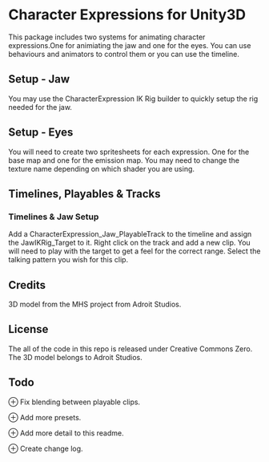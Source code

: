 # Character Expressions for Unity3D
This package includes two systems for animating character expressions.One for animiating the jaw and one for the eyes. You can use behaviours and animators to control them or you can use the timeline.

## Setup - Jaw
You may use the CharacterExpression IK Rig builder to quickly setup the rig needed for the jaw. 

## Setup - Eyes
You will need to create two spritesheets for each expression. One for the base map and one for the emission map. You may need to change the texture name depending on which shader you are using. 

## Timelines, Playables & Tracks
### Timelines & Jaw Setup
Add a CharacterExpression_Jaw_PlayableTrack to the timeline and assign the JawIKRig_Target to it. Right click on the track and add a new clip. You will need to play with the target to get a feel for the correct range. Select the talking pattern you wish for this clip. 

## Credits
3D model from the MHS project from Adroit Studios.

## License
The all of the code in this repo is released under Creative Commons Zero. The 3D model belongs to Adroit Studios.

## Todo
⊕ Fix blending between playable clips.

⊕ Add more presets.

⊕ Add more detail to this readme.

⊕ Create change log.

